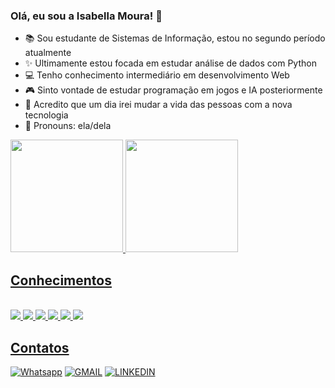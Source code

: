 ### Olá, eu sou a Isabella Moura! 💖

- 📚 Sou estudante de Sistemas de Informação, estou no segundo período atualmente
- ✨ Ultimamente estou focada em estudar análise de dados com Python
- 💻 Tenho conhecimento intermediário em desenvolvimento Web
- 🎮 Sinto vontade de estudar programação em jogos e IA posteriormente
- 🚀 Acredito que um dia irei mudar a vida das pessoas com a nova tecnologia
- 🙂 Pronouns: ela/dela

<div>
  <a href="https://beacons.ai/isabellasmou">
  <img height="180em" widht="60em" src="https://github-readme-stats.vercel.app/api?username=isabellasmou&show_icons=true&theme=dracula"/>
  <img height="180em" widht="60em" src="https://github-readme-stats.vercel.app/api/top-langs/?username=isabellasmou&layout=compact&theme=dracula"/>
</div>

## Conhecimentos

<div style="display: inline_block"><br/>
    <img src="https://img.shields.io/badge/HTML5-E34F26?style=for-the-badge&logo=html5&logoColor=white"/>
    <img src="https://img.shields.io/badge/CSS3-1572B6?style=for-the-badge&logo=css3&logoColor=white"/>
    <img src="https://img.shields.io/badge/JavaScript-F7DF1E?style=for-the-badge&logo=javascript&logoColor=black"/>
    <img src="https://img.shields.io/badge/Python-3776AB?style=for-the-badge&logo=python&logoColor=white"/>
    <img src="https://img.shields.io/badge/C%23-239120?style=for-the-badge&logo=c-sharp&logoColor=white"/>
    <img src="https://img.shields.io/badge/MySQL-00000F?style=for-the-badge&logo=mysql&logoColor=white"/>
</div>

## Contatos
[![Whatsapp](https://img.shields.io/badge/WhatsApp-25D366?style=for-the-badge&logo=whatsapp&logoColor=white)](https://wa.me/5521992575487)
[![GMAIL](https://img.shields.io/badge/Gmail-D14836?style=for-the-badge&logo=gmail&logoColor=white)](mailto:isabellasmou@gmail.com)
[![LINKEDIN](https://img.shields.io/badge/LinkedIn-0077B5?style=for-the-badge&logo=linkedin&logoColor=white)](https://www.linkedin.com/in/isabellasmou/)
